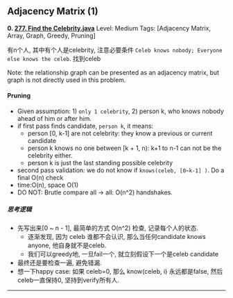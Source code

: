  
 
 
## Adjacency Matrix (1)
**0. [277. Find the Celebrity.java](https://github.com/awangdev/LintCode/blob/master/Java/277.%20Find%20the%20Celebrity.java)**      Level: Medium      Tags: [Adjacency Matrix, Array, Graph, Greedy, Pruning]
      

有n个人, 其中有个人是celebrity, 注意必要条件 `Celeb knows nobody; Everyone else knows the celeb`. 找到celeb

Note: the relationship graph can be presented as an adjacency matrix, but graph is not directly used in this problem.

#### Pruning
- Given assumption: 1) `only 1 celebrity`, 2) person k, who knows nobody ahead of him or after him.
- if first pass finds candidate, `person k`, it means:
    - person [0, k-1] are not celebrity: they know a previous or current candidate
    - person k knows no one between [k + 1,  n): k+1 to n-1 can not be the celebrity either. 
    - person k is just the last standing possible celebrity
- second pass validation: we do not know if `knows(celeb, [0~k-1] )`. Do a final O(n) check
- time:O(n), space O(1)
- DO NOT: Brutle compare all -> all: O(n^2) handshakes.

##### 思考逻辑
- 先写出来[0 ~ n - 1], 最简单的方式 O(n^2) 检查, 记录每个人的状态.
    - 逐渐发现, 因为 celeb 谁都不会认识, 那么当任何candidate knows anyone, 他自身就不是celeb.
    - 我们可以greedy地, 一旦fail一个, 就立刻假设下一个是celeb candidate
- 最终还是要检查一遍, 避免错漏.
- 想一下happy case: 如果 celeb=0,  那么 know(celeb, i) 永远都是false, 然后 celeb一直保持0, 坚持到verify所有人.



---

